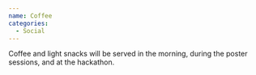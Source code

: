 ```yaml
---
name: Coffee
categories:
  - Social
---
```


Coffee and light snacks will be served in the morning, during the poster sessions, and
at the hackathon.
